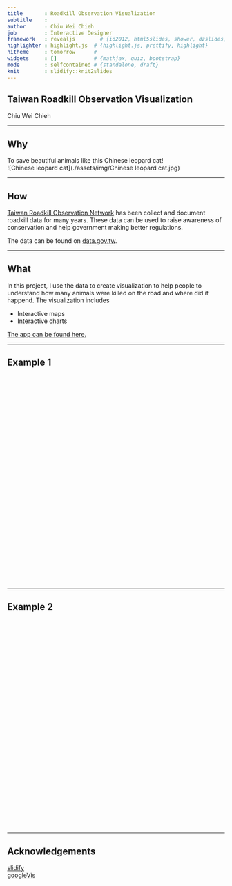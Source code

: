 ```yaml
---
title       : Roadkill Observation Visualization
subtitle    : 
author      : Chiu Wei Chieh
job         : Interactive Designer
framework   : revealjs        # {io2012, html5slides, shower, dzslides, ...}
highlighter : highlight.js  # {highlight.js, prettify, highlight}
hitheme     : tomorrow      # 
widgets     : []            # {mathjax, quiz, bootstrap}
mode        : selfcontained # {standalone, draft}
knit        : slidify::knit2slides
---
```


## Taiwan Roadkill Observation Visualization

Chiu Wei Chieh  

--- 


## Why

To save beautiful animals like this Chinese leopard cat!  
![Chinese leopard cat](./assets/img/Chinese leopard cat.jpg)   

---

## How

[Taiwan Roadkill Observation Network](http://roadkill.tw/) has been collect and document roadkill data for many years. These data can be used to raise awareness of conservation and help government making better regulations.  

The data can be found on [data.gov.tw](http://data.gov.tw/node/8338).

---

## What

In this project, I use the data to create visualization to help people to understand how many animals were killed on the road and where did it happend. The visualization includes  

- Interactive maps  
- Interactive charts  

<a href="http://licaschiou.shinyapps.io/Roadkill/" target="_blank">The app can be found here.</a>

---

## Example 1 

<!-- PieChart generated in R 3.1.1 by googleVis 0.5.8 package -->
<!-- Sat Jan 24 14:05:19 2015 -->


<!-- jsHeader -->
<script type="text/javascript">
 
// jsData 
function gvisDataPieChartID110c734c1c61 () {
var data = new google.visualization.DataTable();
var datajson =
[
 [
 "10",
110 
],
[
 "11",
162 
],
[
 "12",
206 
] 
];
data.addColumn('string','x');
data.addColumn('number','freq');
data.addRows(datajson);
return(data);
}
 
// jsDrawChart
function drawChartPieChartID110c734c1c61() {
var data = gvisDataPieChartID110c734c1c61();
var options = {};
options["allowHtml"] = true;
options["title"] = "Roadkill percentage by Month";
options["height"] =    480;

    var chart = new google.visualization.PieChart(
    document.getElementById('PieChartID110c734c1c61')
    );
    chart.draw(data,options);
    

}
  
 
// jsDisplayChart
(function() {
var pkgs = window.__gvisPackages = window.__gvisPackages || [];
var callbacks = window.__gvisCallbacks = window.__gvisCallbacks || [];
var chartid = "corechart";
  
// Manually see if chartid is in pkgs (not all browsers support Array.indexOf)
var i, newPackage = true;
for (i = 0; newPackage && i < pkgs.length; i++) {
if (pkgs[i] === chartid)
newPackage = false;
}
if (newPackage)
  pkgs.push(chartid);
  
// Add the drawChart function to the global list of callbacks
callbacks.push(drawChartPieChartID110c734c1c61);
})();
function displayChartPieChartID110c734c1c61() {
  var pkgs = window.__gvisPackages = window.__gvisPackages || [];
  var callbacks = window.__gvisCallbacks = window.__gvisCallbacks || [];
  window.clearTimeout(window.__gvisLoad);
  // The timeout is set to 100 because otherwise the container div we are
  // targeting might not be part of the document yet
  window.__gvisLoad = setTimeout(function() {
  var pkgCount = pkgs.length;
  google.load("visualization", "1", { packages:pkgs, callback: function() {
  if (pkgCount != pkgs.length) {
  // Race condition where another setTimeout call snuck in after us; if
  // that call added a package, we must not shift its callback
  return;
}
while (callbacks.length > 0)
callbacks.shift()();
} });
}, 100);
}
 
// jsFooter
</script>
 
<!-- jsChart -->  
<script type="text/javascript" src="https://www.google.com/jsapi?callback=displayChartPieChartID110c734c1c61"></script>
 
<!-- divChart -->
  
<div id="PieChartID110c734c1c61" 
  style="width: 100%; height: 480;">
</div>

---

## Example 2 

<!-- BarChart generated in R 3.1.1 by googleVis 0.5.8 package -->
<!-- Sat Jan 24 14:09:10 2015 -->


<!-- jsHeader -->
<script type="text/javascript">
 
// jsData 
function gvisDataBarChartID110c7aa25c46 () {
var data = new google.visualization.DataTable();
var datajson =
[
 [
 "Changhua County",
10 
],
[
 "Chiayi City",
2 
],
[
 "Chiayi County",
200 
],
[
 "Hsinchu County",
11 
],
[
 "Hualien County",
3 
],
[
 "Kaohsiung County",
6 
],
[
 "Kinmen County",
3 
],
[
 "Miaoli County",
6 
],
[
 "Nantou County",
25 
],
[
 "New Taipei City",
9 
],
[
 "PenghuCounty",
1 
],
[
 "Pingtung County",
21 
],
[
 "Taichung City",
9 
],
[
 "Tainan City",
82 
],
[
 "Taipei City",
7 
],
[
 "Taitung County",
56 
],
[
 "Taoyuan County",
4 
],
[
 "Yilan County",
2 
],
[
 "Yunlin County",
21 
] 
];
data.addColumn('string','county');
data.addColumn('number','kill counts');
data.addRows(datajson);
return(data);
}
 
// jsDrawChart
function drawChartBarChartID110c7aa25c46() {
var data = gvisDataBarChartID110c7aa25c46();
var options = {};
options["allowHtml"] = true;
options["title"] = "Roadkill percentage by county";
options["height"] =    480;

    var chart = new google.visualization.BarChart(
    document.getElementById('BarChartID110c7aa25c46')
    );
    chart.draw(data,options);
    

}
  
 
// jsDisplayChart
(function() {
var pkgs = window.__gvisPackages = window.__gvisPackages || [];
var callbacks = window.__gvisCallbacks = window.__gvisCallbacks || [];
var chartid = "corechart";
  
// Manually see if chartid is in pkgs (not all browsers support Array.indexOf)
var i, newPackage = true;
for (i = 0; newPackage && i < pkgs.length; i++) {
if (pkgs[i] === chartid)
newPackage = false;
}
if (newPackage)
  pkgs.push(chartid);
  
// Add the drawChart function to the global list of callbacks
callbacks.push(drawChartBarChartID110c7aa25c46);
})();
function displayChartBarChartID110c7aa25c46() {
  var pkgs = window.__gvisPackages = window.__gvisPackages || [];
  var callbacks = window.__gvisCallbacks = window.__gvisCallbacks || [];
  window.clearTimeout(window.__gvisLoad);
  // The timeout is set to 100 because otherwise the container div we are
  // targeting might not be part of the document yet
  window.__gvisLoad = setTimeout(function() {
  var pkgCount = pkgs.length;
  google.load("visualization", "1", { packages:pkgs, callback: function() {
  if (pkgCount != pkgs.length) {
  // Race condition where another setTimeout call snuck in after us; if
  // that call added a package, we must not shift its callback
  return;
}
while (callbacks.length > 0)
callbacks.shift()();
} });
}, 100);
}
 
// jsFooter
</script>
 
<!-- jsChart -->  
<script type="text/javascript" src="https://www.google.com/jsapi?callback=displayChartBarChartID110c7aa25c46"></script>
 
<!-- divChart -->
  
<div id="BarChartID110c7aa25c46" 
  style="width: 100%; height: 480;">
</div>

---

## Acknowledgements

[slidify](http://ramnathv.github.io/slidify/)  
[googleVis](https://developers.google.com/chart/interactive/docs/reference)  
